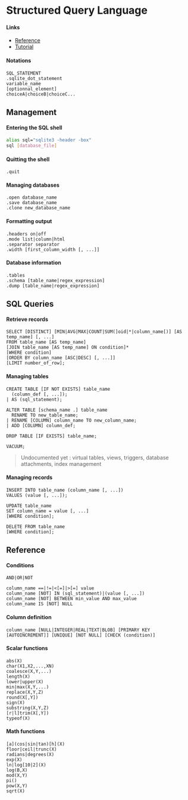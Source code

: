 # Structured Query Language

#### Links

- [Reference](https://sqlite.org/lang.html)
- [Tutorial](https://www.w3schools.com/sql/sql_intro.asp)

#### Notations

```
SQL_STATEMENT
.sqlite_dot_statement
variable_name
[optionnal_element]
choiceA|choiceB|choiceC...
```

## Management

#### Entering the SQL shell

```bash
alias sql="sqlite3 -header -box"
sql [database_file]
```

#### Quitting the shell

```sqlite
.quit
```

#### Managing databases

```sqlite
.open database_name
.save database_name
.clone new_database_name
```

#### Formatting output

```sqlite
.headers on|off
.mode list|column|html
.separator separator
.width [first_column_width [, ...]]
```

#### Database information

```sqlite
.tables
.schema [table_name|regex_expression]
.dump [table_name|regex_expression]
```

## SQL Queries

#### Retrieve records

```sqlite
SELECT [DISTINCT] [MIN|AVG|MAX|COUNT|SUM(]oid|*|column_name[)] [AS temp_name] [, ...]
FROM table_name [AS temp_name]
[JOIN table_name [AS temp_name] ON condition]*
[WHERE condition]
[ORDER BY column_name [ASC|DESC] [, ...]]
[LIMIT number_of_row];
```

#### Managing tables

```sqlite
CREATE TABLE [IF NOT EXISTS] table_name
  (column_def [, ...]);
| AS (sql_statement);
```

```sqlite
ALTER TABLE [schema_name .] table_name
  RENAME TO new_table_name;
| RENAME [COLUMN] column_name TO new_column_name;
| ADD [COLUMN] column_def;
```

```sqlite
DROP TABLE [IF EXISTS] table_name;
```

```sqlite
VACUUM;
```

> Undocumented yet : virtual tables, views, triggers, database attachments, index management

#### Managing records

```sqlite
INSERT INTO table_name (column_name [, ...])
VALUES (value [, ...]);
```

```sqlite
UPDATE table_name
SET column_name = value [, ...]
[WHERE condition];
```

```sqlite
DELETE FROM table_name
[WHERE condition];
```

## Reference

#### Conditions

```sqlite
AND|OR|NOT
```

```sqlite
column_name ==|!=|<[=]|>[=] value
column_name [NOT] IN (sql_statement)|(value [, ...])
column_name [NOT] BETWEEN min_value AND max_value
column_name IS [NOT] NULL
```

#### Column definition

```sqlite
column_name [NULL|INTEGER|REAL|TEXT|BLOB] [PRIMARY KEY [AUTOINCREMENT]] [UNIQUE] [NOT NULL] [CHECK (condition)]
```

#### Scalar functions

```sqlite
abs(X)
char(X1,X2,...,XN)
coalesce(X,Y,...)
length(X)
lower|upper(X)
min|max(X,Y,...)
replace(X,Y,Z)
round(X[,Y])
sign(X)
substring(X,Y,Z)
[r|l]trim(X[,Y])
typeof(X)
```

#### Math functions

```sqlite
[a](cos|sin|tan)[h](X)
floor|ceil|trunc(X)
radians|degrees(X)
exp(X)
ln|log[10|2](X)
log(B,X)
mod(X,Y)
pi()
pow(X,Y)
sqrt(X)
```